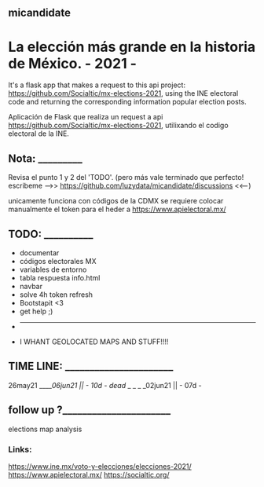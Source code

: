 ## micandidate

# La elección más grande en la historia de México. - 2021 -


It's a flask app that makes a request to this api project: https://github.com/Socialtic/mx-elections-2021, using the INE electoral code and returning the corresponding information popular election posts.


Aplicación de Flask que realiza un request a api https://github.com/Socialtic/mx-elections-2021, utilixando el codigo electoral de la INE.


## Nota: _________

Revisa el punto 1 y 2 del 'TODO'. (pero más vale terminado que perfecto! escribeme -->> https://github.com/luzydata/micandidate/discussions <<--)

unicamente funciona con códigos de la CDMX
se requiere colocar manualmente el token para el heder a https://www.apielectoral.mx/

## TODO:  __________
 - documentar 
 - códigos electorales MX
 - variables de entorno 
 - tabla respuesta info.html
 - navbar
 - solve 4h token refresh
 - Bootstapit <3
 - get help ;)
 - _________________________________
 - I WHANT GEOLOCATED MAPS AND STUFF!!!!

## TIME LINE: ______________________
26may21 _____06jun21 || - 10d -
dead_ _ _ _ _02jun21 || - 07d -

## follow up ?______________________
elections map analysis

### Links:
https://www.ine.mx/voto-y-elecciones/elecciones-2021/
https://www.apielectoral.mx/
https://socialtic.org/

